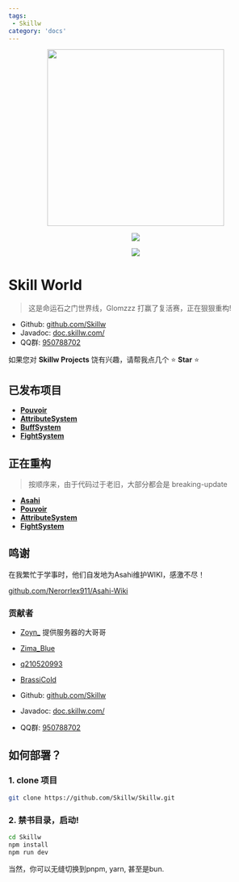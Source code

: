 ```yaml
---
tags:
 - Skillw
category: 'docs'
---
```


<p align="center">
  <img width="350" src="/assets/logo.png">
</p>
<p align="center">
  <a href="https://opensource.org/licenses/MIT"><img src="https://img.shields.io/badge/License-MIT-green.svg" /></a>
</p>

<p align="center">
  <a href="https://discord.gg/82ZS9jb8gx"><img src="https://img.shields.io/discord/1206323256240377916?style=flat&logo=discord&logoColor=white&label=Discord&color=%23404eed" /></a>
</p>

# Skill World
 
> 这是命运石之门世界线，Glomzzz 打赢了复活赛，正在狠狠重构!

- Github: [github.com/Skillw](https://github.com/Skillw)
- Javadoc: [doc.skillw.com/](https://doc.skillw.com/)
- QQ群: [950788702](https://qm.qq.com/q/btBV2Y4jeM) 


如果您对 **Skillw Projects** 饶有兴趣，请帮我点几个 ⭐ **Star** ⭐  


## 已发布项目

- [**Pouvoir**](https://github.com/Skillw/Pouvoir/)
- [**AttributeSystem**](https://github.com/Skillw/AttributeSystem)
- [**BuffSystem**](https://github.com/Skillw/BuffSystem)
- [**FightSystem**](https://github.com/Skillw/FightSystem)

## 正在重构

> 按顺序来，由于代码过于老旧，大部分都会是 breaking-update

- [**Asahi**](https://github.com/Skillw/Asahi)
- [**Pouvoir**](https://github.com/Skillw/Pouvoir/)
- [**AttributeSystem**](https://github.com/Skillw/AttributeSystem)
- [**FightSystem**](https://github.com/Skillw/FightSystem)

## 鸣谢

在我繁忙于学事时，他们自发地为Asahi维护WIKI，感激不尽！

 [github.com/Nerorrlex911/Asahi-Wiki](https://github.com/Nerorrlex911/Asahi-Wiki)

### 贡献者

- [Zoyn_](https://github.com/602723113) 提供服务器的大哥哥
- [Zima_Blue](https://github.com/Nerorrlex911)
- [q210520993](https://github.com/q210520993)
- [BrassiCold](https://github.com/BrassiCold)



- Github: [github.com/Skillw](https://github.com/Skillw)
- Javadoc: [doc.skillw.com/](https://doc.skillw.com/)
- QQ群: [950788702](https://qm.qq.com/q/btBV2Y4jeM) 

## 如何部署？

### 1. clone 项目

```bash
git clone https://github.com/Skillw/Skillw.git
```

### 2. 禁书目录，启动!

```bash
cd Skillw
npm install
npm run dev
```

当然，你可以无缝切换到pnpm, yarn, 甚至是bun.

```
